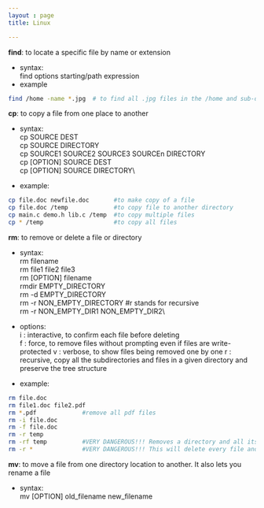 ```yaml
---
layout : page
title: Linux

---
```

**find**: to locate a specific file by name or extension 
- syntax: \
find options starting/path expression
- example
```bash
find /home -name *.jpg 	# to find all .jpg files in the /home and sub-directories.
```
**cp**: to copy a file from one place to another
- syntax:\
cp SOURCE DEST\
cp SOURCE DIRECTORY\
cp SOURCE1 SOURCE2 SOURCE3 SOURCEn DIRECTORY\
cp [OPTION] SOURCE DEST\
cp [OPTION] SOURCE DIRECTORY\

- example:
```bash
cp file.doc newfile.doc       #to make copy of a file
cp file.doc /temp             #to copy file to another directory
cp main.c demo.h lib.c /temp  #to copy multiple files
cp * /temp                    #to copy all files
```
**rm**: to remove or delete a file or directory
- syntax:\
rm filename\
rm file1 file2 file3\
rm [OPTION] filename\
rmdir EMPTY_DIRECTORY\
rm -d EMPTY_DIRECTORY\
rm -r NON_EMPTY_DIRECTORY  #r stands for recursive\
rm -r NON_EMPTY_DIR1 NON_EMPTY_DIR2\

- options:\
i : interactive, to confirm each file before deleting\
f : force, to remove files without prompting even if files are write-protected
v : verbose, to show files being removed one by one
r : recursive,  copy all the subdirectories and files in a given directory and preserve the tree structure

- example:
```bash
rm file.doc
rm file1.doc file2.pdf
rm *.pdf             #remove all pdf files
rm -i file.doc
rm -f file.doc
rm -r temp
rm -rf temp          #VERY DANGEROUS!!! Removes a directory and all its contents without prompting
rm -r *              #VERY DANGEROUS!!! This will delete every file and every directory you have.
```
**mv**: to move a file from one directory location to another. It also lets you rename a file 
- syntax:\
mv [OPTION] old_filename new_filename

